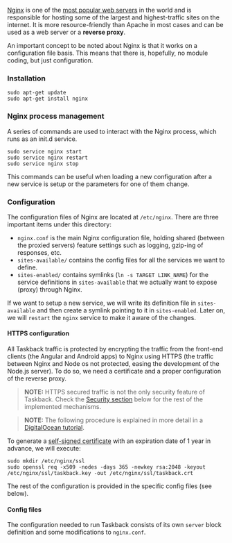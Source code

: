 [Nginx](http://nginx.org/) is one of the [most popular web servers](https://en.wikipedia.org/wiki/Web_server#Market_share) in the world and is responsible for hosting some of the largest and highest-traffic sites on the internet. It is more resource-friendly than Apache in most cases and can be used as a web server or a **reverse proxy**.

An important concept to be noted about Nginx is that it works on a configuration file basis. This means that there is, hopefully, no module coding, but just configuration.

### Installation

```
sudo apt-get update
sudo apt-get install nginx
```

### Nginx process management

A series of commands are used to interact with the Nginx process, which runs as an init.d service.

```
sudo service nginx start
sudo service nginx restart
sudo service nginx stop
```

This commands can be useful when loading a new configuration after a new service is setup or the parameters for one of them change.

### Configuration

The configuration files of Nginx are located at `/etc/nginx`. There are three important items under this directory:

* `nginx.conf` is the main Nginx configuration file, holding shared (between the proxied servers) feature settings such as logging, gzip-ing of responses, etc.
* `sites-available/` contains the config files for all the services we want to define.
* `sites-enabled/` contains symlinks (`ln -s TARGET LINK_NAME`) for the service definitions in `sites-available` that we actually want to expose (proxy) through Nginx.

If we want to setup a new service, we will write its definition file in `sites-available` and then create a symlink pointing to it in `sites-enabled`. Later on, we will `restart` the `nginx` service to make it aware of the changes.

#### HTTPS configuration

All Taskback traffic is protected by encrypting the traffic from the front-end clients (the Angular and Android apps) to Nginx using HTTPS (the traffic between Nginx and Node os not protected, easing the development of the Node.js server). To do so, we need a certificate and a proper configuration of the reverse proxy.

> **NOTE:** HTTPS secured traffic is not the only security feature of Taskback. Check the [Security section](#security) below for the rest of the implemented mechanisms.

> **NOTE:** The following procedure is explained in more detail in a [DigitalOcean tutorial](https://www.digitalocean.com/community/tutorials/how-to-create-an-ssl-certificate-on-nginx-for-ubuntu-14-04).

To generate a [self-signed certificate](https://en.wikipedia.org/wiki/Self-signed_certificate) with an expiration date of 1 year in advance, we will execute:

```
sudo mkdir /etc/nginx/ssl
sudo openssl req -x509 -nodes -days 365 -newkey rsa:2048 -keyout /etc/nginx/ssl/taskback.key -out /etc/nginx/ssl/taskback.crt
```

The rest of the configuration is provided in the specific config files (see below).

#### Config files

The configuration needed to run Taskback consists of its own `server` block definition and some modifications to `nginx.conf`.
